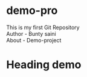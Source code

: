 # demo-pro
This is my first Git Repository
</br>
Author - Bunty saini
</br>
About - Demo-project
</br>
<h1>Heading demo</h1>
